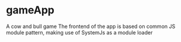 # gameApp
A cow and bull game
The frontend of the app is based on common JS module pattern, making use of SystemJs as a module loader
